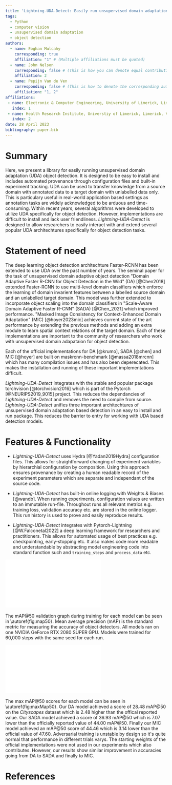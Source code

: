 ```yaml
---
title: 'Lightning-UDA-Detect: Easily run unsupervised domain adaptation object detection'
tags:
  - Python
  - computer vision
  - unsupervised domain adaptation
  - object detection
authors:
  - name: Eoghan Mulcahy
    corresponding: true
    affiliation: "1" # (Multiple affiliations must be quoted)
  - name: John Nelson
    corresponding: false # (This is how you can denote equal contributions between multiple authors)
    affiliation: 2
  - name: Pepijn Van de Ven
    corresponding: false # (This is how to denote the corresponding author)
    affiliation: "1, 2"
affiliations:
 - name: Electronic & Computer Engineering, University of Limerick, Limerick, V94T9PX, Ireland
   index: 1
 - name: Health Research Institute, Universtiy of Limerick, Limerick, V94T9PX, Ireland
   index: 2
date: 28 April 2023
bibliography: paper.bib
---
```


# Summary

Here, we present a library for easily running unsupervised domain adaptation (UDA) object detection. It is designed to be easy to install and includes automated provenance through configuration files and built-in experiment tracking. UDA can be used to transfer knowledge from a source domain with annotated data to a target domain with unlabelled data only. This is particulary useful in real-world application based settings as annotation tasks are widely acknowledged to be arduous and time-consuming. Within recent years, several algorithms were developed to utilize UDA specifically for object detection. However, implementations are difficult to install and lack user friendliness. *Lightning-UDA-Detect* is designed to allow researchers to easily interact with and extend several popular UDA architechtures specifically for object detection tasks.

# Statement of need

The deep learning object detection architechture Faster-RCNN has been extended to use UDA over the past number of years. The seminal paper for the task of unsupervised domain adaptive object detection "Domain Adaptive Faster R-CNN for Object Detection in the Wild" (DA) [@Chen2018] extended Faster-RCNN to use multi-level domain classifiers which enforce the learning of domain invarient features between a labelled source domain and an unlabelled target domain. This model was further extended to incorporate object scaling into the domain classifiers in "Scale-Aware Domain Adaptive Faster R-CNN" (SADA) [@Chen_2021] which improved performance. "Masked Image Consistency for Context-Enhanced Domain Adaptation" (MIC) [@hoyer2023mic] achieves current state of the art performance by extending the previous methods and adding an extra module to learn spatial context relations of the target domain. Each of these implementations are important to the community of researchers who work with unsupervised domain adapataion for object detection.

Each of the official implementations for DA [@krumo], SADA [@chen] and MIC [@hoyer] are built on maskrcnn-benchmark [@massa2018mrcnn] which has many compilation issues and has also been deperecated. This makes the installation and running of these important implementations difficult. 

*Lightning-UDA-Detect* integrates with the stable and popular package torchvision [@torchvision2016] which is part of the Pytorch [@NEURIPS2019_9015] project. This reduces the dependancies of *Lightning-UDA-Detect* and removes the need to compile from source. *Lightning-UDA-Detect* unifies three important architechtures of unsupervised domain adaptation based detection in an easy to install and run package. This reduces the barrier to entry for working with UDA based detection models.


# Features & Functionality

- *Lightning-UDA-Detect* uses Hydra [@Yadan2019Hydra] configuration files. This allows for straightforward changing of experiment variables by hierarchial configuration by composition. Using this approach ensures provenance by creating a human readable record of the experiment parameters which are separate and independant of the source code.

- *Lightning-UDA-Detect* has built-in online logging with Weights \& Biases [@wandb]. When running experiments, configuration values are written to an immutable run-file. Throughout runs all relevant metrics e.g. training loss, validation accuracy etc. are stored in the online logger. This run history is used to prove and easily reproduce results.

- *Lightning-UDA-Detect* integrates with Pytorch-Lightning [@W.Falconetal2022] a deep learning framework for researchers and practitioners. This allows for automated usage of best practices e.g. checkpointing, early-stopping etc. It also makes code more readable and understandable by abstracting model engineering code into standard function such and `training_steps` and `process_data` etc.

![Mean Average Precision \@50.\label{fig:map50}](lit-uda-map50.pdf)

The mAP@50 validation graph during training for each model can be seen in \autoref{fig:map50}. Mean average precision (mAP) is the standard metric for measuring the accuracy of object detectors. All models ran on one NVIDIA GeForce RTX 2080 SUPER GPU. Models were trained for 60,000 steps with the same seed for each run. 

![Max Mean Avearge Precision \@50. \label{fig:maxMap50}](map50-bar-plot.pdf)

The max mAP@50 scores for each model can be seen in \autoref{fig:maxMap50}. Our DA model achieved a score of 28.48 mAP@50 on the *Cityscapes* dataset which is 2.48 higher than the offical reported value.  Our SADA model achieved a score of 36.93 mAP@50 which is 7.07 lower than the officially reported value of 44.00 mAP@50. Finally our MIC model achieved an mAP@50 score of 44.46 which is 3.14 lower than the official value of 47.60. Adversarial training is unstable by design so it's quite normal that performance in different trials varys. The starting weights of the official implementations were not used in our experiments which also contributes. However, our results show similar improvement in accuracies going from DA to SADA and finally to MIC.


# References